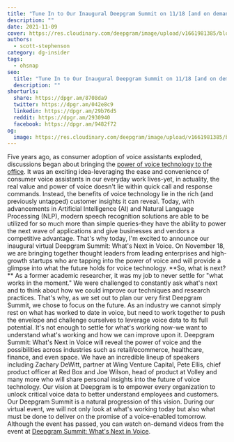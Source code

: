 ```yaml
---
title: "Tune In to Our Inaugural Deepgram Summit on 11/18 [and on demand!]"
description: ""
date: 2021-11-09
cover: https://res.cloudinary.com/deepgram/image/upload/v1661981385/blog/tune-in-deepgram-summit-11-18-21/deepgram-summit-whats-next-blog-thumb-554x220%402x.png
authors:
  - scott-stephenson
category: dg-insider
tags:
  - ohsnap
seo:
  title: "Tune In to Our Inaugural Deepgram Summit on 11/18 [and on demand!]"
  description: ""
shorturls:
  share: https://dpgr.am/8708da9
  twitter: https://dpgr.am/042e8c9
  linkedin: https://dpgr.am/29b76d5
  reddit: https://dpgr.am/2930940
  facebook: https://dpgr.am/9482f72
og:
  image: https://res.cloudinary.com/deepgram/image/upload/v1661981385/blog/tune-in-deepgram-summit-11-18-21/deepgram-summit-whats-next-blog-thumb-554x220%402x.png
---
```


Five years ago, as consumer adoption of voice assistants exploded, discussions began about bringing the [power of voice technology to the office](https://venturebeat.com/2017/11/30/amazon-launches-alexa-for-business-platform-bringing-voice-services-to-the-office/). It was an exciting idea-leveraging the ease and convenience of consumer voice assistants in our everyday work lives-yet, in actuality, the real value and power of voice doesn't lie within quick call and response commands. Instead, the benefits of voice technology lie in the rich (and previously untapped) customer insights it can reveal.  Today, with advancements in Artificial Intelligence (AI) and Natural Language Processing (NLP), modern speech recognition solutions are able to be utilized for so much more than simple queries-they have the ability to power the next wave of applications and give businesses and vendors a competitive advantage. That's why today, I'm excited to announce our inaugural virtual Deepgram Summit: What's Next in Voice. On November 18, we are bringing together thought leaders from leading enterprises and high-growth startups who are tapping into the power of voice and will provide a glimpse into what the future holds for voice technology. **So, what is next? ** As a former academic researcher, it was my job to never settle for "what works in the moment." We were challenged to constantly ask what's next and to think about how we could improve our techniques and research practices. That's why, as we set out to plan our very first Deepgram Summit, we chose to focus on the future. As an industry we cannot simply rest on what has worked to date in voice, but need to work together to push the envelope and challenge ourselves to leverage voice data to its full potential. It's not enough to settle for what's working now-we want to understand what's working and how we can improve upon it. Deepgram Summit: What's Next in Voice will reveal the power of voice and the possibilities across industries such as retail/ecommerce, healthcare, finance, and even space. We have an incredible lineup of speakers including Zachary DeWitt, partner at Wing Venture Capital, Pete Ellis, chief product officer at Red Box and Joe Wilson, head of product at Volley and many more who will share personal insights into the future of voice technology. Our vision at Deepgram is to empower every organization to unlock critical voice data to better understand employees and customers. Our Deepgram Summit is a natural progression of this vision. During our virtual event, we will not only look at what's working today but also what must be done to deliver on the promise of a voice-enabled tomorrow. Although the event has passed, you can watch on-demand videos from the event at [Deepgram Summit: What's Next in Voice](https://deepgram.com/deepgram-summit-on-demand/).
